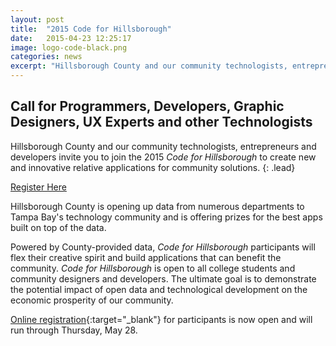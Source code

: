 ```yaml
---
layout: post
title:  "2015 Code for Hillsborough"
date:   2015-04-23 12:25:17
image: logo-code-black.png
categories: news
excerpt: "Hillsborough County and our community technologists, entrepreneurs and developers invite you to join the 2015 Code for Hillsborough to create new and innovative relative applications for community solutions."
---
```


## Call for Programmers, Developers, Graphic Designers, UX Experts and other Technologists

Hillsborough County and our community technologists, entrepreneurs and developers invite you to join the 2015 <em>Code for Hillsborough</em> to create new and innovative relative applications for community solutions.
{: .lead}

<div class="row">
	<p class="col-md-6 col-md-offset-3">
		<a href="{{site.eventbrite}}" class="btn btn-success btn-block" target="_blank">Register Here</a>
	</p>
</div>

Hillsborough County is opening up data from numerous departments to Tampa Bay's technology community and is offering prizes for the best apps built on top of the data.

Powered by County-provided data, <em>Code for Hillsborough</em> participants will flex their creative spirit and build applications that can benefit the community. <em>Code for Hillsborough</em> is open to all college students and community designers and developers. The ultimate goal is to demonstrate the potential impact of open data and technological development on the economic prosperity of our community.

[Online registration]({{site.eventbrite}}){:target="_blank"} for participants is now open and will run through Thursday, May 28.